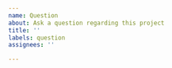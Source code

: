 ```yaml
---
name: Question
about: Ask a question regarding this project
title: ''
labels: question
assignees: ''

---
```



